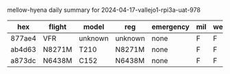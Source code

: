 mellow-hyena daily summary for 2024-04-17-vallejo1-rpi3a-uat-978

|hex|flight|model|reg|emergency|mil|weirdo|
|--|--|--|--|--|--|--|
|877ae4|VFR|unknown|unknown|none|F|F|
|ab4d63|N8271M|T210|N8271M|none|F|F|
|a873dc|N6438M|C152|N6438M|none|F|F|
